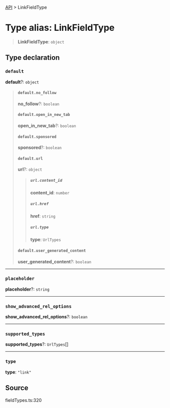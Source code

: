 [API](../index.md) > LinkFieldType

# Type alias: LinkFieldType

> **LinkFieldType**: `object`

## Type declaration

### `default`

**default**?: `object`

> #### `default.no_follow`
>
> **no\_follow**?: `boolean`
>
> #### `default.open_in_new_tab`
>
> **open\_in\_new\_tab**?: `boolean`
>
> #### `default.sponsored`
>
> **sponsored**?: `boolean`
>
> #### `default.url`
>
> **url**?: `object`
>
> > ##### `url.content_id`
> >
> > **content\_id**: `number`
> >
> > ##### `url.href`
> >
> > **href**: `string`
> >
> > ##### `url.type`
> >
> > **type**: `UrlTypes`
> >
> >
>
> #### `default.user_generated_content`
>
> **user\_generated\_content**?: `boolean`
>
>

***

### `placeholder`

**placeholder**?: `string`

***

### `show_advanced_rel_options`

**show\_advanced\_rel\_options**?: `boolean`

***

### `supported_types`

**supported\_types**?: `UrlTypes`[]

***

### `type`

**type**: `"link"`

## Source

fieldTypes.ts:320
